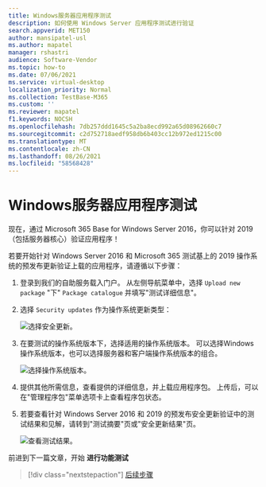 ```yaml
---
title: Windows服务器应用程序测试
description: 如何使用 Windows Server 应用程序测试进行验证
search.appverid: MET150
author: mansipatel-usl
ms.author: mapatel
manager: rshastri
audience: Software-Vendor
ms.topic: how-to
ms.date: 07/06/2021
ms.service: virtual-desktop
localization_priority: Normal
ms.collection: TestBase-M365
ms.custom: ''
ms.reviewer: mapatel
f1.keywords: NOCSH
ms.openlocfilehash: 7db257ddd1645c5a2ba8ecd992a65d08962660c7
ms.sourcegitcommit: c2d752718aedf958db6b403cc12b972ed1215c00
ms.translationtype: MT
ms.contentlocale: zh-CN
ms.lasthandoff: 08/26/2021
ms.locfileid: "58568428"
---
```

# <a name="windows-server-application-testing"></a>Windows服务器应用程序测试

现在，通过 Microsoft 365 Base for Windows Server 2016，你可以针对 2019（包括服务器核心）验证应用程序！

若要开始针对 Windows Server 2016 和 Microsoft 365 测试基上的 2019 操作系统的预发布更新验证上载的应用程序，请遵循以下步骤：

1. 登录到我们的自助服务载入门户。 从左侧导航菜单中，选择 `Upload new package` "下" `Package catalogue` 并填写"测试详细信息"。

2. 选择 `Security updates` 作为操作系统更新类型：

   ![选择安全更新。](Media/selecting-security-updates.png)

3. 在要测试的操作系统版本下，选择适用的操作系统版本。 可以选择Windows操作系统版本，也可以选择服务器和客户端操作系统版本的组合。

   ![选择操作系统版本。](Media/selecting-OS-versions.png)

4. 提供其他所需信息，查看提供的详细信息，并上载应用程序包。 上传后，可以在"管理程序包"菜单选项卡上查看程序包状态。

5. 若要查看针对 Windows Server 2016 和 2019 的预发布安全更新验证中的测试结果和见解，请转到"测试摘要"页或"安全更新结果"页。

   ![查看测试结果。](Media/access-test-results.png)

前进到下一篇文章，开始 **进行功能测试**
> [!div class="nextstepaction"]
> [后续步骤](functional.md)

